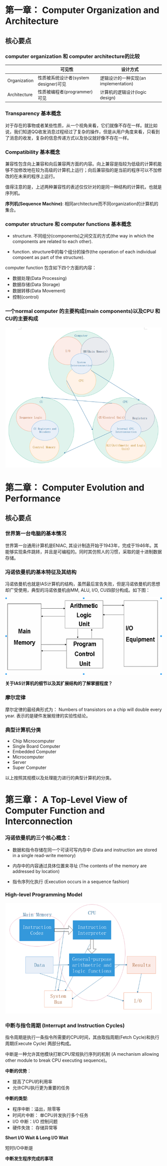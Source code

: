 # 第一章： Computer Organization and Architecture
## 核心要点
### **computer organization 和 computer architecture的比较**

||可见性|设计方式|
|---|---|---|
|Organization|性质被系统设计者(system designer)可见|逻辑设计的一种实现(an implementation)|
|Architecture|性质被编程者(programmer)可见|计算机的逻辑设计(logic design)|

### **Transparency 基本概念**

对于存在的事物或者某些性质，从一个视角来看，它们就像不存在一样。就比如说，我们知道QQ收发消息过程经过了复杂的操作，但是从用户角度来看，只看到了消息的收发，复杂的信息传递方式以及协议就好像不存在一样。

### **Compatibility 基本概念**

兼容性包含向上兼容和向后兼容两方面的内容。向上兼容是指较为低级的计算机能够不加修改地在较为高级的计算机上运行；向后兼容指的是当前的程序可以不加修改的在未来的程序上运行。

值得注意的是，上述两种兼容性的表述仅仅针对的是同一种结构的计算机，也就是序列机。

**序列机(Sequence Machine)**: 相同architecture而不同organization的计算机的集合。

### **computer structure 和 computer functions 基本概念**

- structure. 不同组分(components)之间交互的方式(the way in which the components are related to each other).

- function. structure中的每个组分的操作(the operation of each individual compoent as part of the structure).

computer function 包含如下四个方面的内容：

- 数据处理(Data Processing)
- 数据存储(Data Storage)
- 数据转移(Data Movement)
- 控制(control)

### **一个normal computer 的主要构成(main components)**以及**CPU 和 CU的主要构成**

![](./img/computer.png)

# 第二章： Computer Evolution and Performance
## 核心要点
### 世界第一台电脑的基本情况
世界第一台通用计算机是ENIAC, 其设计制造开始于1943年，完成于1946年。其能够实现条件跳转，并且是可编程的。同时其仿照人的习惯，采取的是十进制数据存储。

### 冯诺依曼机的基本特征及其结构
冯诺依曼机也就是IAS计算机的结构，虽然最后宣告失败，但是冯诺依曼机的思想却广受使用，典型的冯诺依曼机由MM, ALU, I/O, CU四部分构成。如下图：

![](./img/ias.png)

**关于IAS计算机的细节以及其扩展结构的了解掌握程度？**

### 摩尔定律
摩尔定律的最经典形式为： Numbers of transistors on a chip will double every year. 表示的是硬件发展规律的实验性结论。

### 典型计算机分类
- Chip Microcomputer
- Single Board Computer
- Embedded Computer
- Microcomputer
- Server
- Super Computer

以上按照其规模以及处理能力进行的典型计算机的分类。

# 第三章： A Top-Level View of Computer Function and Interconnection
### 冯诺依曼机的三个核心概念：

- 数据和指令存储在同一个可读可写内存中 (Data and instruction are stored in a single read-write memory)

- 内存中的内容通过具体位置来寻址 (The contents of the memory are addressed by location)

- 指令序列化执行 (Execution occurs in a sequence fashion)

### High-level Programming Model

![](./img/hl-computer.png)

### 中断与指令周期 (Interrupt and Instruction Cycles)
指令周期是执行一条指令所需要的CPU时间，其由取指周期(Fetch Cycle)和执行周期(Execute Cycle) 两部分构成。

中断是一种允许其他模块打断CPU常规执行序列的机制 (A mechanism allowing other module to break CPU executing sequence)。

**中断的优势**：

- 提高了CPU的利用率
- 允许CPU执行更为重要的任务

**中断的类型**:

- 程序中断：溢出，除零等
- 时间片中断： 单CPU并发执行多个任务
- I/O 中断：I/O 控制问题
- 硬件失效： 存储异常等

**Short I/O Wait & Long I/O Wait**

短时I/O中断是

**中断发生程序完成的事项**
